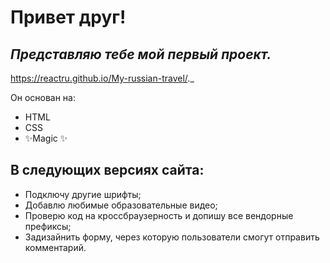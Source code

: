 # Привет друг!  
## _Представляю тебе  мой первый проект._
https://reactru.github.io/My-russian-travel/._

Он основан на:

- HTML
- CSS
- ✨Magic ✨

## В следующих версиях сайта:

- Подключу другие шрифты;
- Добавлю любимые образовательные видео;
- Проверю код на кроссбраузерность и допишу все вендорные префиксы;
- Задизайнить форму, через которую пользователи смогут отправить  комментарий.
